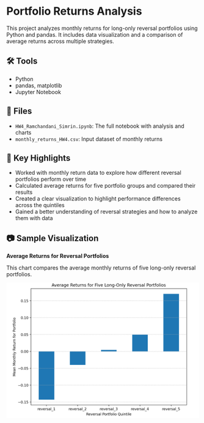 # Portfolio Returns Analysis

This project analyzes monthly returns for long-only reversal portfolios using Python and pandas. It includes data visualization and a comparison of average returns across multiple strategies.

## 🛠 Tools
- Python
- pandas, matplotlib
- Jupyter Notebook

## 📁 Files
- `HW4_Ramchandani_Simrin.ipynb`: The full notebook with analysis and charts
- `monthly_returns_HW4.csv`: Input dataset of monthly returns

## 📌 Key Highlights
- Worked with monthly return data to explore how different reversal portfolios perform over time  
- Calculated average returns for five portfolio groups and compared their results  
- Created a clear visualization to highlight performance differences across the quintiles  
- Gained a better understanding of reversal strategies and how to analyze them with data  

## 📷 Sample Visualization

**Average Returns for Reversal Portfolios**

This chart compares the average monthly returns of five long-only reversal portfolios.

![Portfolio Returns](portfolio_returns_chart.png)
